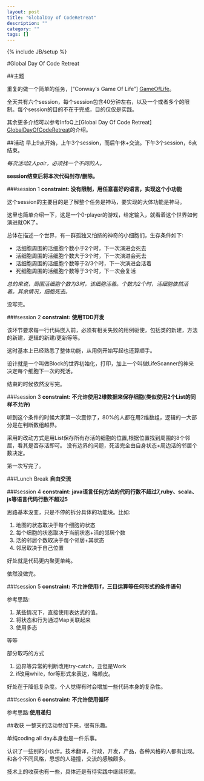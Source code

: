 ```yaml
---
layout: post
title: "GlobalDay of CodeRetreat"
description: ""
category: ""
tags: []
---
```

{% include JB/setup %}

#Global Day Of Code Retreat

##主题

重复的做一个简单的任务，[“Conway's Game Of Life”] [GameOfLife]。

全天共有六个session，每个session包含40分钟左右，以及一个或者多个的限制。每个session的目的不在于完成，目的仅仅是实践。

其余更多介绍可以参考InfoQ上[Global Day Of Code Retreat] [GlobalDayOfCodeRetreat]的介绍。

##活动
早上9点开始，上午3个session，而后午休+交流。下午3个session，6点结束。

*每次活动2人pair，必须找一个不同的人。*

**session结束后将本次代码封存/删除。**

###session 1
**constraint: 没有限制，用任意喜好的语言，实现这个小功能**

这个session的主要目的是了解整个任务是神马，要实现的大体功能是神马。

这里也简单介绍一下，这是一个0-player的游戏，给定输入，就看着这个世界如何演进就OK了。

总体在描述一个世界，有一群孤独又怕挤的神奇的小细胞们，生存条件如下:

* 活细胞周围的活细胞个数小于2个时，下一次演进会死去
* 活细胞周围的活细胞个数大于3个时，下一次演进会死去
* 活细胞周围的活细胞个数等于2/3个时，下一次演进会活着
* 死细胞周围的活细胞个数等于3个时，下一次会复活

*总的来说，周围活细胞个数为3时，该细胞活着。个数为2个时，活细胞依然活着。其余情况，细胞死去。*

没写完。

###session 2
**constraint: 使用TDD开发**

该环节要求每一行代码嵌入前，必须有相关失败的用例驱使，包括类的新建，方法的新建，逻辑的新建/更新等等。

这时基本上已经熟悉了整体功能，从用例开始写起也还算顺手。

设计就是一个叫做Block的世界初始化，打印，加上一个叫做LifeScanner的神来决定每个细胞下一次的死活。

结束的时候依然没写完。

###session 3
**constraint: 不允许使用2维数据来保存细胞(类似使用2个List的同样不允许)**

听到这个条件的时候大家第一次震惊了，80%的人都在用2维数组，逻辑的一大部分是在判断数组越界。

采用的改动方式是用List保存所有存活的细胞的位置,根据位置找到周围的8个邻居，看其是否存活即可。
没有边界的问题，死活完全由自身状态+周边活的邻居个数决定。

第一次写完了。

###Lunch Break
**自由交流**

###session 4
**constraint: java语言任何方法的代码行数不超过7,ruby、scala、js等语言代码行数不超过5**

思路基本没变，只是不停的拆分具体的功能块。比如:

1. 地图的状态取决于每个细胞的状态
2. 每个细胞的状态取决于当前状态+活的邻居个数
3. 活的邻居个数取决于每个邻居+其状态
4. 邻居取决于自己位置

好处就是代码更内聚更单纯。

依然没做完。

###session 5
**constraint: 不允许使用if，三目运算等任何形式的条件语句**

参考思路:
 
 1. 某些情况下，直接使用表达式的值。
 2. 将状态和行为通过Map关联起来
 3. 使用多态

 等等

 部分取巧的方式

 1. 边界等异常的判断改用try-catch，丑但是Work
 2. if改用while，for等形式来表达，略赖皮。

 好处在于降低复杂度。个人觉得有时会增加一些代码本身的复杂性。

###session 6
**constraint: 不允许使用循环**

参考思路:**使用递归**

##收获
一整天的活动参加下来，很有乐趣。

单纯coding all day本身也是一件乐事。

认识了一些别的小伙伴。技术翻译，行政，开发，产品，各种风格的人都有出现。
和各个不同风格，思想的人碰撞，交流的感触颇多。

技术上的收获也有一些，具体还是有待实践中继续积累。

[GameOfLife]: http://en.wikipedia.org/wiki/Conway's_Game_of_Life
[GlobalDayOfCodeRetreat]: http://www.infoq.com/news/2011/11/global_day_of_code_retreat
